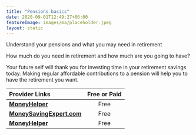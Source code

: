 ```yaml
---
title: "Pensions basics"
date: 2020-09-01T12:49:27+06:00
featureImage: images/ma/placeholder.jpeg
layout: static
---
```


Understand your pensions and what you may need in retirement

How much do you need in retirement and how much are you going to have?

Your future self will thank you for investing time in your retirement savings today. Making regular affordable contributions to a pension will help you to have the retirement you want.

| Provider Links      | Free or Paid  |  
| :-----------          | :--------------:      |  
| [**MoneyHelper**](https://www.moneyhelper.org.uk/en/pensions-and-retirement/pensions-basics) | Free | 
| [**MoneySavingExpert.com**](https://www.moneysavingexpert.com/pensions/) | Free | 
| [**MoneyHelper**](https://www.moneyhelper.org.uk/en/pensions-and-retirement/building-your-retirement-pot/how-to-increase-your-pension-savings) | Free | 
  

<br/><br/>






